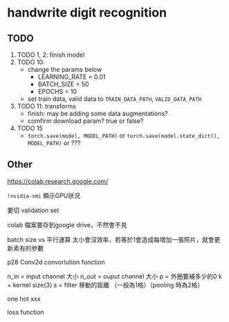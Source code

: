 # handwrite digit recognition

## TODO

1. TODO 1, 2: finish model
2. TODO 10:
    * change the params below
      * LEARNING_RATE = 0.01
      * BATCH_SIZE = 50
      * EPOCHS = 10
    * set train data, valid data to `TRAIN_DATA_PATH`, `VALID_DATA_PATH`
3. TODO 11: transforms
    * finish: may be adding some data augmentations?
    * comfirm download param? true or false?
4. TODO 15
    * `torch.save(model, MODEL_PATH)` or `torch.save(model.state_dict(), MODEL_PATH)` or ???

## Other

https://colab.research.google.com/

`!nvidia-smi` 顯示GPU狀況

要切 validation set

colab 檔案要存到google drive，不然會不見

batch size vs 平行運算
太小會沒效率，若等於1會造成每增加一張照片，就會更新素有的參數

p28 Conv2d convorlution function

n_in = input channel 大小
n_out = ouput channel 大小
p = 外圈要補多少的0
k = kernel size(3)
s = filter 移動的距離 （一般為1格）（pooling 時為2格）

one hot xxx

loss function
